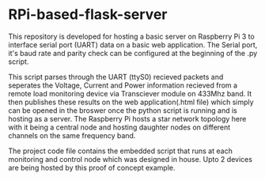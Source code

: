 

# RPi-based-flask-server
This repository is developed for hosting a basic server on Raspberry Pi 3 to interface serial port (UART) data on a basic web application. 
The Serial port, it's baud rate and parity check can be configured at the beginning of the .py script. 

This script parses through the UART (ttyS0) recieved packets and seperates the Voltage, Current and Power information recieved from a remote load monitoring device via Transciever module on 433Mhz band. It then publishes these results on the web application(.html file) which simply can be opened in the broswer once the python script is running and is hosting as a server. The Raspberry Pi hosts a star network topology here with it being a central node and hosting daughter nodes on different channels on the same frequency band. 

The project code file contains the embedded script that runs at each monitoring and control node which was designed in house.
Upto 2 devices are being hosted by this proof of concept example.
